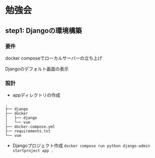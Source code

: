 # 勉強会
## step1: Djangoの環境構築
### 要件
docker composeでローカルサーバーの立ち上げ

Djangoのデフォルト画面の表示

### 設計

- appディレクトリの作成

```
.
├── django
├── docker
│   ├── django
│   └── vue
├── docker-compose.yml
├── requirements.txt
└── vue
```

- Djangoプロジェクト作成
`docker compose run python django-admin startproject app .`
